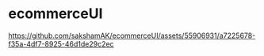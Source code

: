 ﻿# ecommerceUI
 

https://github.com/sakshamAK/ecommerceUI/assets/55906931/a7225678-f35a-4df7-8925-46d1de29c2ec

